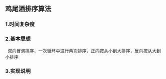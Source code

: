 ## 鸡尾酒排序算法   

### 1.时间复杂度  

### 2.基本思想   
&nbsp;&nbsp;双向冒泡排序，一次循环中进行两次排序，正向按从小到大排序，反向按从大到小排序  

### 3.实现说明 

